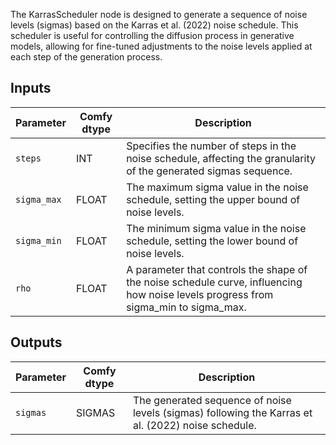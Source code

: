 The KarrasScheduler node is designed to generate a sequence of noise levels (sigmas) based on the Karras et al. (2022) noise schedule. This scheduler is useful for controlling the diffusion process in generative models, allowing for fine-tuned adjustments to the noise levels applied at each step of the generation process.

## Inputs

| Parameter   | Comfy dtype | Description                                                                                      |
|-------------|-------------|------------------------------------------------------------------------------------------------|
| `steps`     | INT         | Specifies the number of steps in the noise schedule, affecting the granularity of the generated sigmas sequence. |
| `sigma_max` | FLOAT       | The maximum sigma value in the noise schedule, setting the upper bound of noise levels.                    |
| `sigma_min` | FLOAT       | The minimum sigma value in the noise schedule, setting the lower bound of noise levels.                    |
| `rho`       | FLOAT       | A parameter that controls the shape of the noise schedule curve, influencing how noise levels progress from sigma_min to sigma_max. |

## Outputs

| Parameter | Comfy dtype | Description                                                                 |
|-----------|-------------|-----------------------------------------------------------------------------|
| `sigmas`  | SIGMAS      | The generated sequence of noise levels (sigmas) following the Karras et al. (2022) noise schedule. |
